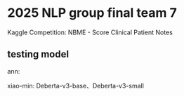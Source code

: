 # 2025 NLP group final team 7

Kaggle Competition:
NBME - Score Clinical Patient Notes

## testing model
ann:

xiao-min:
Deberta-v3-base、Deberta-v3-small
